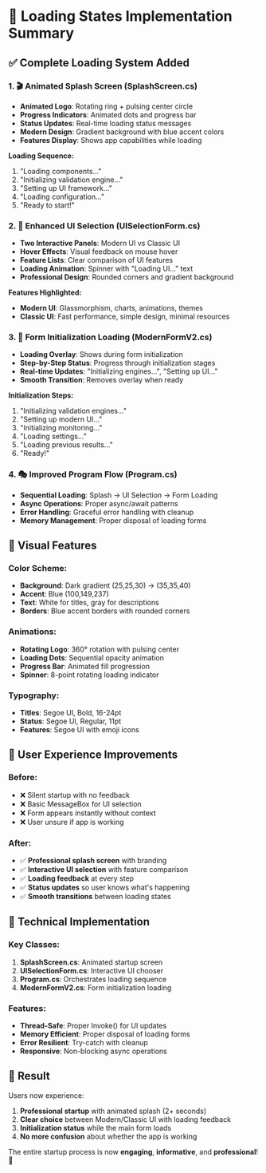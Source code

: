 # 🚀 Loading States Implementation Summary

## ✅ Complete Loading System Added

### **1. 🎬 Animated Splash Screen (SplashScreen.cs)**
- **Animated Logo**: Rotating ring + pulsing center circle
- **Progress Indicators**: Animated dots and progress bar
- **Status Updates**: Real-time loading status messages
- **Modern Design**: Gradient background with blue accent colors
- **Features Display**: Shows app capabilities while loading

**Loading Sequence:**
1. "Loading components..."
2. "Initializing validation engine..."  
3. "Setting up UI framework..."
4. "Loading configuration..."
5. "Ready to start!"

### **2. 🎯 Enhanced UI Selection (UISelectionForm.cs)**
- **Two Interactive Panels**: Modern UI vs Classic UI
- **Hover Effects**: Visual feedback on mouse hover
- **Feature Lists**: Clear comparison of UI features
- **Loading Animation**: Spinner with "Loading UI..." text
- **Professional Design**: Rounded corners and gradient background

**Features Highlighted:**
- **Modern UI**: Glassmorphism, charts, animations, themes
- **Classic UI**: Fast performance, simple design, minimal resources

### **3. 🔄 Form Initialization Loading (ModernFormV2.cs)**
- **Loading Overlay**: Shows during form initialization
- **Step-by-Step Status**: Progress through initialization stages
- **Real-time Updates**: "Initializing engines...", "Setting up UI..."
- **Smooth Transition**: Removes overlay when ready

**Initialization Steps:**
1. "Initializing validation engines..."
2. "Setting up modern UI..."  
3. "Initializing monitoring..."
4. "Loading settings..."
5. "Loading previous results..."
6. "Ready!"

### **4. 🎭 Improved Program Flow (Program.cs)**
- **Sequential Loading**: Splash → UI Selection → Form Loading
- **Async Operations**: Proper async/await patterns
- **Error Handling**: Graceful error handling with cleanup
- **Memory Management**: Proper disposal of loading forms

## 🎨 Visual Features

### **Color Scheme:**
- **Background**: Dark gradient (25,25,30) → (35,35,40)
- **Accent**: Blue (100,149,237) 
- **Text**: White for titles, gray for descriptions
- **Borders**: Blue accent borders with rounded corners

### **Animations:**
- **Rotating Logo**: 360° rotation with pulsing center
- **Loading Dots**: Sequential opacity animation
- **Progress Bar**: Animated fill progression  
- **Spinner**: 8-point rotating loading indicator

### **Typography:**
- **Titles**: Segoe UI, Bold, 16-24pt
- **Status**: Segoe UI, Regular, 11pt
- **Features**: Segoe UI with emoji icons

## 🚀 User Experience Improvements

### **Before:**
- ❌ Silent startup with no feedback
- ❌ Basic MessageBox for UI selection  
- ❌ Form appears instantly without context
- ❌ User unsure if app is working

### **After:**
- ✅ **Professional splash screen** with branding
- ✅ **Interactive UI selection** with feature comparison
- ✅ **Loading feedback** at every step
- ✅ **Status updates** so user knows what's happening
- ✅ **Smooth transitions** between loading states

## 🔧 Technical Implementation

### **Key Classes:**
1. **SplashScreen.cs**: Animated startup screen
2. **UISelectionForm.cs**: Interactive UI chooser
3. **Program.cs**: Orchestrates loading sequence
4. **ModernFormV2.cs**: Form initialization loading

### **Features:**
- **Thread-Safe**: Proper Invoke() for UI updates
- **Memory Efficient**: Proper disposal of loading forms
- **Error Resilient**: Try-catch with cleanup
- **Responsive**: Non-blocking async operations

## 🎯 Result

Users now experience:
1. **Professional startup** with animated splash (2+ seconds)
2. **Clear choice** between Modern/Classic UI with loading feedback
3. **Initialization status** while the main form loads
4. **No more confusion** about whether the app is working

The entire startup process is now **engaging**, **informative**, and **professional**! 🚀